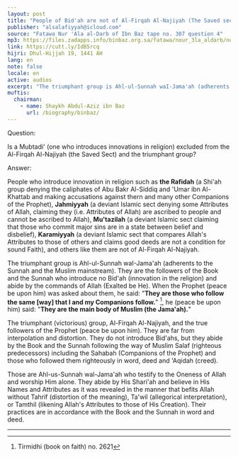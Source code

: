 ```yaml
---
layout: post
title: "People of Bid'ah are not of Al-Firqah Al-Najiyah (The Saved sect)"
publisher: "alsalafiyyah@icloud.com"
source: "Fatawa Nur 'Ala al-Darb of Ibn Baz tape no. 307 question 4"
mp3: https://files.zadapps.info/binbaz.org.sa/fatawa/nour_3la_aldarb/nour_724/nour_72406.mp3
link: https://cutt.ly/IdB5rcq
hijri: Dhul-Hijjah 19, 1441 AH
lang: en
note: false
locale: en
active: audios
excerpt: "The triumphant group is Ahl-ul-Sunnah waI-Jama'ah (adherents to the Sunnah and the Muslim mainstream). They are the followers of the Book and the Sunnah who introduce no Bid'ah (innovation in the religion) and abide by the commands of Allah (Exalted be He)."
muftis:
  chairman: 
    - name: Shaykh Abdul-Aziz ibn Baz
      url: /biography/binbaz/
---
```


Question: 

Is a Mubtadi' (one who introduces innovations in religion) excluded from the Al-Firqah Al-Najiyah (the Saved Sect) and the triumphant group?

Answer:

People who introduce innovation in religion such as **the Rafidah** (a Shi'ah group denying the caliphates of Abu Bakr Al-Siddiq and 'Umar ibn Al-Khattab and making accusations against thern and many other Companions of the Prophet), **Jahmiyyah** (a deviant Islamic sect denying some Attributes of Allah, claiming they (i.e. Attributes of Allah) are ascribed to people and cannot be ascribed to Allah), **Mu'tazilah** (a deviant Islamic sect claiming that those who commit major sins are in a state between belief and disbelief), **Karamiyyah** (a deviant Islamic sect that compares Allah's Attributes to those of others and claims good deeds are not a condition for sound Faith), and others like them are not of Al-Firqah Al-Najiyah. 

The triumphant group is Ahl-ul-Sunnah waI-Jama'ah (adherents to the Sunnah and the Muslim mainstream). They are the followers of the Book and the Sunnah who introduce no Bid'ah (innovation in the religion) and abide by the commands of Allah (Exalted be He). When the Prophet (peace be upon him) was asked about them, he said: "**They are those who follow the same [way] that I and my Companions follow.**" [^1], he (peace be upon him) said: "**They are the main body of Muslim (the Jama'ah).**"

The triumphant (victorious) group, Al-Firqah Al-Najiyah, and the true followers of the Prophet (peace be upon him). They are far from interpolation and distortion. They do not introduce Bid'ahs, but they abide by the Book and the Sunnah following the way of Muslim Salaf (righteous predecessors) including the Sahabah (Companions of the Prophet) and those who followed them righteously in word, deed and 'Aqidah (creed). 

Those are Ahl-us-Sunnah wal-Jama'ah who testify to the Oneness of Allah and worship Him alone. They abide by His Shari'ah and believe in His Names and Attributes as it was revealed in the manner that befits Allah without Tahrif (distortion of the meaning), Ta'wil (allegorical interpretation), or Tamthil (likening Allah's Attributes to those of His Creation). Their practices are in accordance with the Book and the Sunnah in word and deed. 

---
[^1]: Tirmidhi (book on faith) no. 2621
